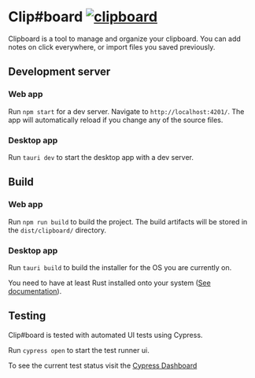 # Clip#board [![clipboard](https://img.shields.io/endpoint?url=https://dashboard.cypress.io/badge/detailed/c1e5r5/develop&style=for-the-badge)](https://dashboard.cypress.io/projects/c1e5r5/runs)

Clipboard is a tool to manage and organize your clipboard.
You can add notes on click everywhere, or import files you
saved previously.

## Development server

### Web app

Run `npm start` for a dev server.
Navigate to `http://localhost:4201/`.
The app will automatically reload if you change
any of the source files.

### Desktop app

Run `tauri dev` to start the desktop app with a dev server.

## Build

### Web app

Run `npm run build` to build the project.
The build artifacts will be stored in the `dist/clipboard/` directory.

### Desktop app

Run `tauri build` to build the installer for the OS you are currently on.

You need to have at least Rust installed onto your system ([See documentation](https://tauri.studio/v1/guides/getting-started/prerequisites)).

## Testing

Clip#board is tested with automated UI tests using Cypress.

Run `cypress open` to start the test runner ui.

To see the current test status visit the [Cypress Dashboard](https://dashboard.cypress.io/projects/c1e5r5/runs)
